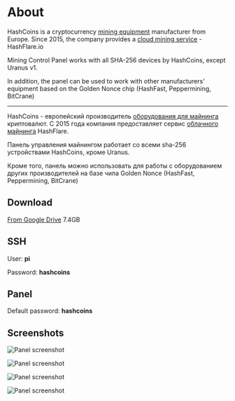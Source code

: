 # About

HashCoins is a cryptocurrency [mining equipment] manufacturer from Europe. Since 2015, the company provides a [cloud mining service] - HashFlare.io

Mining Control Panel works with all SHA-256 devices by HashCoins, except Uranus v1.

In addition, the panel can be used to work with other manufacturers' equipment based on the Golden Nonce chip (HashFast, Peppermining, BitCrane)

---

HashCoins - европейский производитель [оборудования для майнинга] криптовалют. С 2015 года компания предоставляет сервис [облачного майнинга] HashFlare.

Панель управления майнингом работает со всеми sha-256 устройствами HashCoins, кроме Uranus.

Кроме того, панель можно использовать для работы с оборудованием других производителей на базе чипа Golden Nonce (HashFast, Peppermining, BitCrane)

## Download

[From Google Drive] 7.4GB

## SSH

User: __pi__

Password: __hashcoins__

## Panel

Default password: __hashcoins__

## Screenshots

![Panel screenshot][screenshot 1]

![Panel screenshot][screenshot 2]

![Panel screenshot][screenshot 3]

![Panel screenshot][screenshot 4]

[mining equipment]: https://www.hashcoins.com/
[cloud mining service]: https://hashflare.io/
[оборудования для майнинга]: https://www.hashcoins.ru/
[облачного майнинга]: https://hashflare.io/?lang=rus
[From Google Drive]: https://drive.google.com/open?id=0B-twBcGMP7U4ckNqRUdUdGd0dEE&authuser=0
[screenshot 1]: https://raw.githubusercontent.com/HashCoins/mining-machine-image/master/img/panel_p1.png
[screenshot 2]: https://raw.githubusercontent.com/HashCoins/mining-machine-image/master/img/panel_p2.png
[screenshot 3]: https://raw.githubusercontent.com/HashCoins/mining-machine-image/master/img/panel_p3.png
[screenshot 4]: https://raw.githubusercontent.com/HashCoins/mining-machine-image/master/img/panel_p4.png
